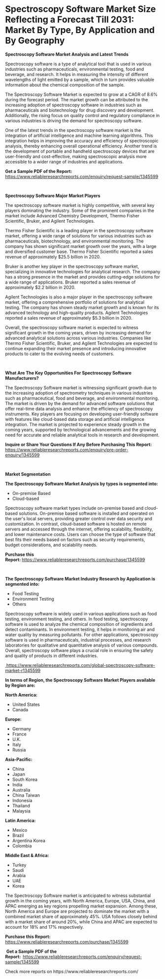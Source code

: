 <p><h1>Spectroscopy Software Market Size Reflecting a Forecast Till 2031: Market By Type, By Application and By Geography</h1></p><p><strong>Spectroscopy Software Market Analysis and Latest Trends</strong></p>
<p><p>Spectroscopy software is a type of analytical tool that is used in various industries such as pharmaceuticals, environmental testing, food and beverage, and research. It helps in measuring the intensity of different wavelengths of light emitted by a sample, which in turn provides valuable information about the chemical composition of the sample.</p><p>The Spectroscopy Software Market is expected to grow at a CAGR of 8.6% during the forecast period. The market growth can be attributed to the increasing adoption of spectroscopy software in industries such as pharmaceuticals and biotechnology for drug discovery and development. Additionally, the rising focus on quality control and regulatory compliance in various industries is driving the demand for spectroscopy software.</p><p>One of the latest trends in the spectroscopy software market is the integration of artificial intelligence and machine learning algorithms. This integration helps in improving the accuracy and efficiency of spectroscopic analysis, thereby enhancing overall operational efficiency. Another trend is the development of portable and handheld spectroscopy devices that are user-friendly and cost-effective, making spectroscopic analysis more accessible to a wider range of industries and applications.</p></p>
<p><strong>Get a Sample PDF of the Report:&nbsp;</strong> <a href="https://www.reliableresearchreports.com/enquiry/request-sample/1345599">https://www.reliableresearchreports.com/enquiry/request-sample/1345599</a></p>
<p>&nbsp;</p>
<p><strong>Spectroscopy Software Major Market Players</strong></p>
<p><p>The spectroscopy software market is highly competitive, with several key players dominating the industry. Some of the prominent companies in the market include Advanced Chemistry Development, Thermo Fisher Scientific, Bruker, and Agilent Technologies.</p><p>Thermo Fisher Scientific is a leading player in the spectroscopy software market, offering a wide range of solutions for various industries such as pharmaceuticals, biotechnology, and environmental monitoring. The company has shown significant market growth over the years, with a large and diversified customer base. Thermo Fisher Scientific reported a sales revenue of approximately $25.5 billion in 2020.</p><p>Bruker is another key player in the spectroscopy software market, specializing in innovative technologies for analytical research. The company has a strong presence in the market and provides cutting-edge solutions for a wide range of applications. Bruker reported a sales revenue of approximately $2.2 billion in 2020.</p><p>Agilent Technologies is also a major player in the spectroscopy software market, offering a comprehensive portfolio of solutions for analytical testing. The company has shown steady market growth and is known for its advanced technology and high-quality products. Agilent Technologies reported a sales revenue of approximately $5.3 billion in 2020.</p><p>Overall, the spectroscopy software market is expected to witness significant growth in the coming years, driven by increasing demand for advanced analytical solutions across various industries. Companies like Thermo Fisher Scientific, Bruker, and Agilent Technologies are expected to continue expanding their market presence and introducing innovative products to cater to the evolving needs of customers.</p></p>
<p>&nbsp;</p>
<p><strong>What Are The Key Opportunities For Spectroscopy Software Manufacturers?</strong></p>
<p><p>The Spectroscopy Software market is witnessing significant growth due to the increasing adoption of spectrometry techniques in various industries such as pharmaceutical, food and beverage, and environmental monitoring. The market is driven by the demand for advanced software solutions that offer real-time data analysis and enhance the efficiency of spectroscopy instruments. Key players are focusing on developing user-friendly software with features like cloud-based data storage and artificial intelligence integration. The market is projected to experience steady growth in the coming years, supported by technological advancements and the growing need for accurate and reliable analytical tools in research and development.</p></p>
<p><strong>Inquire or Share Your Questions If Any Before Purchasing This Report:</strong> <a href="https://www.reliableresearchreports.com/enquiry/pre-order-enquiry/1345599">https://www.reliableresearchreports.com/enquiry/pre-order-enquiry/1345599</a></p>
<p>&nbsp;</p>
<p><strong>Market Segmentation</strong></p>
<p><strong>The Spectroscopy Software Market Analysis by types is segmented into:</strong></p>
<p><ul><li>On-premise Based</li><li>Cloud-based</li></ul></p>
<p><p>Spectroscopy software market types include on-premise based and cloud-based solutions. On-premise based software is installed and operated on the user's local servers, providing greater control over data security and customization. In contrast, cloud-based software is hosted on remote servers and accessed through the internet, offering scalability, flexibility, and lower maintenance costs. Users can choose the type of software that best fits their needs based on factors such as security requirements, budget considerations, and scalability needs.</p></p>
<p><strong>Purchase this Report:&nbsp;</strong><a href="https://www.reliableresearchreports.com/purchase/1345599">https://www.reliableresearchreports.com/purchase/1345599</a></p>
<p>&nbsp;</p>
<p><strong>The Spectroscopy Software Market Industry Research by Application is segmented into:</strong></p>
<p><ul><li>Food Testing</li><li>Environment Testing</li><li>Others</li></ul></p>
<p><p>Spectroscopy software is widely used in various applications such as food testing, environment testing, and others. In food testing, spectroscopy software is used to analyze the chemical composition of ingredients and detect contaminants. In environment testing, it helps in monitoring air and water quality by measuring pollutants. For other applications, spectroscopy software is used in pharmaceuticals, industrial processes, and research laboratories for qualitative and quantitative analysis of various compounds. Overall, spectroscopy software plays a crucial role in ensuring the safety and quality of products in different industries.</p></p>
<p><a href="https://www.reliableresearchreports.com/global-spectroscopy-software-market-r1345599">&nbsp;https://www.reliableresearchreports.com/global-spectroscopy-software-market-r1345599</a></p>
<p><strong>In terms of Region, the Spectroscopy Software Market Players available by Region are:</strong></p>
<p>
    <p> <strong> North America: </strong>
        <ul>
            <li>United States</li>
            <li>Canada</li>
        </ul>
        </p> 
    <p> <strong> Europe: </strong>
        <ul>
            <li>Germany</li>
            <li>France</li>
            <li>U.K.</li>
            <li>Italy</li>
            <li>Russia</li>
        </ul>
        </p> 
    <p> <strong> Asia-Pacific: </strong>
        <ul>
            <li>China</li>
            <li>Japan</li>
            <li>South Korea</li>
            <li>India</li>
            <li>Australia</li>
            <li>China Taiwan</li>
            <li>Indonesia</li>
            <li>Thailand</li>
            <li>Malaysia</li>
        </ul>
        </p> 
    <p> <strong> Latin America: </strong>
        <ul>
            <li>Mexico</li>
            <li>Brazil</li>
            <li>Argentina Korea</li>
            <li>Colombia</li>
        </ul>
        </p> 
    <p> <strong> Middle East & Africa: </strong>
        <ul>
            <li>Turkey</li>
            <li>Saudi</li>
            <li>Arabia</li>
            <li>UAE</li>
            <li>Korea</li>
        </ul>
    </p>
    </p>
<p><p>The Spectroscopy Software market is anticipated to witness substantial growth in the coming years, with North America, Europe, USA, China, and APAC emerging as key regions propelling market expansion. Among these, North America and Europe are projected to dominate the market with a combined market share of approximately 45%. USA follows closely behind with a market share of around 20%, while China and APAC are expected to account for 18% and 17% respectively.</p></p>
<p><strong>Purchase this Report: </strong><a href="https://www.reliableresearchreports.com/purchase/1345599">https://www.reliableresearchreports.com/purchase/1345599</a></p>
<p>&nbsp;<strong>Get a Sample PDF of the Report:&nbsp;&nbsp;</strong><a href="https://www.reliableresearchreports.com/enquiry/request-sample/1345599">https://www.reliableresearchreports.com/enquiry/request-sample/1345599</a></p>
<p><strong></strong></p>
<p>Check more reports on https://www.reliableresearchreports.com/</p>